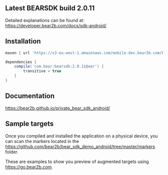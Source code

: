 ## Latest BEARSDK build 2.0.11
Detailed explanations can be found at:
https://developer.bear2b.com/docs/sdk-android/

## Installation
```groovy
maven { url 'https://s3-eu-west-1.amazonaws.com/mobile-dev.bear2b.com/bearsdk' }

dependencies {
    compile('com.bear:bearsdk:2.0.11@aar') {
        transitive = true
    }
}
```
## Documentation
https://bear2b.github.io/private_bear_sdk_android/

## Sample targets
Once you compiled and installed the application on a physical device,
you can scan the markers located in the
https://github.com/bear2b/bear_sdk_demo_android/tree/master/markers folder.

These are examples to show you preview of augmented targets
using https://go.bear2b.com.
